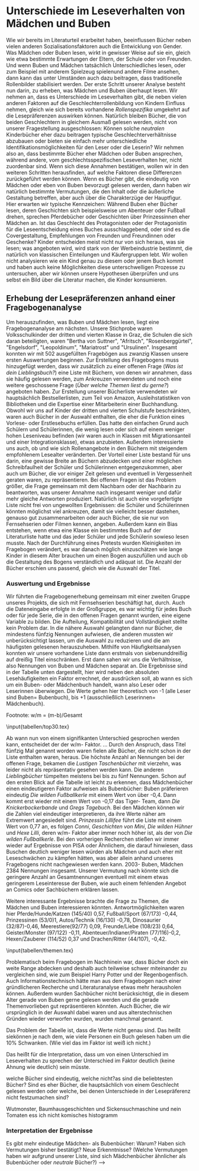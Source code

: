 Unterschiede im Leseverhalten von Mädchen und Buben
===============================================

Wie wir bereits im Literaturteil erarbeitet haben, beeinflussen Bücher neben vielen anderen Sozialisationsfaktoren auch die Entwicklung von Gender. Was Mädchen oder Buben lesen, wirkt in gewisser Weise auf sie ein, gleich wie etwa bestimmte Erwartungen der Eltern, der Schule oder von Freunden. Und wenn Buben und Mädchen tatsächlich Unterschiedliches lesen, oder zum Beispiel mit anderem Spielzeug spielenund  andere Filme ansehen, dann kann das unter Umständen auch dazu beitragen, dass traditionelle Rollenbilder stabilisiert werden.
Der erste Schritt unserer Analyse besteht nun darin, zu erheben, was Mädchen und Buben überhaupt lesen. Wir nehmen an, dass es  Unterschiede im Leseverhalten gibt, die neben vielen anderen Faktoren auf die Geschlechterrollenbildung von Kindern Einfluss nehmen, gleich wie  sich bereits vorhandene *Rollenspezifika* umgekehrt auf die Lesepräferenzen auswirken können. Natürlich bleiben Bücher, die von beiden Geschlechtern in gleichem Ausmaß gelesen werden, nicht von unserer Fragestellung ausgeschlossen: Können solche *neutralen* Kinderbücher eher dazu beitragen typische Geschlechterverhältnisse abzubauen oder bieten sie einfach mehr unterschiedliche Identifikationsmöglichkeiten für den Leser oder die Leserin? Wir nehmen also an, dass bestimmte Bücher eher Mädchen oder Buben ansprechen, während andere, vom geschlechtsspezifischen Leseverhalten her, nicht zuordenbar sind. Wenn sich diese Annahmen bestätigen, wollen wir in den weiteren Schritten herausfinden, auf welche Faktoren diese Differenzen zurückgeführt werden können.
Wenn es Bücher gibt, die eindeutig von Mädchen oder eben von Buben bevorzugt gelesen werden, dann haben wir natürlich bestimmte Vermutungen, die den Inhalt oder die äußerliche Gestaltung betreffen,  aber auch über die Charakterzüge der Hauptfigur. Hier erwarten wir typische Kennzeichen: Während Buben eher Bücher lesen, deren Geschichten sich beispielsweise um Abenteuer oder Fußball drehen, sprechen Pferdebücher oder Geschichten über Prinzessinnen eher Mädchen an. Ist das Geschlecht des Protagonisten oder der Protagonistin für die Leseentscheidung eines Buches ausschlaggebend, oder sind es die Covergestaltung, Empfehlungen von Freunden und Freundinnen oder Geschenke? Kinder entscheiden meist nicht nur von sich heraus, was sie lesen; was angeboten wird, wird stark von der Werbeindustrie bestimmt, die natürlich von klassischen Einteilungen und Käufergruppen lebt. Wir wollen nicht analysieren wie ein Kind genau zu diesem oder jenem Buch kommt und haben auch keine Möglichkeiten diese unterschwelligen Prozesse zu untersuchen, aber wir können unsere Hypothesen überprüfen und uns selbst ein Bild über die Literatur machen, die Kinder konsumieren. 

## Erhebung der Lesepräferenzen anhand einer Fragebogenanalyse

Um herauszufinden, was Buben und Mädchen lesen, liegt eine Fragebogenanalyse am nächsten. Unsere Stichprobe waren Volksschulkinder der dritten und vierten Klasse in Graz, die Schulen die sich daran beteiligten, waren "Bertha von Suttner", "Afritsch", "Rosenberggürtel", "Engelsdorf", "Leopoldinum", "Mariatrost" und "Ursulinen". Insgesamt konnten wir mit 502 ausgefüllten Fragebögen aus zwanzig Klassen unsere ersten Auswertungen beginnen. 
Zur Erstellung des Fragebogens muss hinzugefügt werden, dass wir zusätzlich zu einer offenen Frage (*Was ist dein Lieblingsbuch?*) eine Liste mit Büchern, von denen wir annahmen, dass sie häufig gelesen werden, zum Ankreuzen verwendeten und noch eine weitere geschossene Frage (*Über welche Themen liest du gerne?*) angeboten haben. Zur Erstellung unserer Bücherliste verwendeten wir hauptsächlich Bestsellerlisten, zum Teil von Amazon, Ausleihstatistiken von Bibliotheken und die Expertise einer Mitarbeiterin einer Buchhandlung. Obwohl wir uns auf Kinder der dritten und vierten Schulstufe beschränkten, waren auch Bücher in der Auswahl enthalten, die eher die Funktion eines Vorlese- oder Erstlesebuchs erfüllen. Das hatte den einfachen Grund auch Schülern und Schülerinnen, die wenig lesen oder sich auf einem weniger hohen Leseniveau befinden (wir waren auch in Klassen mit Migrationsanteil und einer Integrationsklasse), etwas anzubieten. Außerdem interessierte uns auch, ob und wie sich Rollenangebote in den Büchern mit steigendem empfohlenem Lesealter veränderten. Der Vorteil einer Liste bestand für uns darin, eine gewisse Breite an Büchern abzudecken und einer möglichen Schreibfaulheit der Schüler und Schülerinnen entgegenzukommen, aber auch um Bücher, die vor einiger Zeit gelesen und eventuell in Vergessenheit geraten waren, zu repräsentieren. Bei offenen Fragen ist das Problem größer, die Frage gemeinsam mit dem Nachbarn oder der Nachbarin zu beantworten, was unserer Annahme nach insgesamt weniger und dafür mehr gleiche Antworten produziert. Natürlich ist auch eine vorgefertigte Liste nicht frei von ungewollten Ergebnissen: die Schüler und Schülerinnen könnten möglichst viel ankreuzen, damit sie vielleicht besser dastehen, genauso gut zusammenarbeiten oder auch Bücher, die sie nur von Fernsehserien oder Filmen kennen, angeben. Außerdem kann ein Bias entstehen, wenn etwa eine Klasse ein bestimmtes Buch auf der Literaturliste hatte und das jeder Schüler und jede Schülerin sowieso lesen musste.
Nach der Durchführung eines Pretests wurden Kleinigkeiten im Fragebogen verändert, es war danach möglich einzuschätzen wie lange Kinder in diesem Alter brauchen um einen Bogen auszufüllen und auch ob die Gestaltung des Bogens verständlich und adäquat ist. Die Anzahl der Bücher erschien uns passend, gleich wie die Auswahl der Titel.

### Auswertung und Ergebnisse
Wir führten die Fragebogenerhebung gemeinsam mit einer zweiten Gruppe unseres Projekts, die sich mit Fernsehserien beschäftigt hat, durch. Auch die Dateneingabe erfolgte in der Großgruppe, es war wichtig für jedes Buch oder für jede Serie, die in den offenen Fragen genannt wurden, eine eigene Variable zu bilden. Die Aufteilung, Kompatibilität und Vollständigkeit stellte kein Problem dar.
In die nähere Auswahl gelangten dann nur Bücher, die mindestens fünfzig Nennungen aufwiesen, die anderen mussten wir unberücksichtigt lassen, um die Auswahl zu reduzieren und die am häufigsten gelesenen herauszuheben. Mithilfe von Häufigkeitsanalysen konnten wir unsere vorhandene Liste dann erstmals von siebenunddreißig auf dreißig Titel einschränken. Erst dann sahen wir uns die Verhältnisse, also Nennungen von Buben und Mädchen separat an. Die Ergebnisse sind in der Tabelle unten dargestellt, hier wird neben den absoluten Lesehäufigkeiten ein Faktor errechnet, der ausdrücken soll, ab wann es sich um ein Buben- oder Mädchenbuch handelt, wann also Leser oder Leserinnen überwiegen. Die Werte gehen hier theoretisch von -1 (alle Leser sind Buben= Bubenbuch), bis +1 (ausschließlich Leserinnen= Mädchenbuch). 

Footnote: w/m = (m-b)/Gesamt


\input{tabellen/top30.tex}

Ab wann nun von einem signifikanten Unterschied gesprochen werden kann, entscheidet der der w/m- Faktor. ...
Durch den Anspruch, dass Titel fünfzig Mal genannt worden waren fielen alle Bücher, die nicht schon in der Liste enthalten waren, heraus. Die höchste Anzahl an Nennungen bei der offenen Frage, bekamen die *Lustigen Taschenbücher* mit vierzehn, was leider  nicht als repräsentativ gesehen werden kann. Die anderen *Lieblingbücher* tümpelten meistens bei bis zu fünf Nennungen.
Schon auf den ersten Blick auf die Tabelle ist leicht zu erkennen, dass Mädchenbücher einen eindeutigeren Faktor aufweisen als Bubenbücher: 
Buben präferieren eindeutig *Die wilden Fußballkerle* mit einem Wert von über -0,4. Dann kommt erst wieder mit einem Wert von -0,17 das Tiger- Team, dann *Die Knickerbockerbande* und *Gregs Tagebuch*.
Bei den Mädchen können wir die Zahlen viel eindeutiger interpretieren, da ihre Werte näher am Extremwert angesiedelt sind. *Prinzessin Lillifee* führt die Liste mit einem Wert von 0,77 an, es folgen *Conni*, *Geschichten von Mini*, *Die wilden Hühner* und *Hexe Lilli*, deren w/m- Faktor aber immer noch höher ist, als der von *Die wilden Fußballkerle*. 
Bei den vorherigen Recherchen stießen wir immer wieder auf  Ergebnisse von PISA oder Ähnlichem, die darauf hinwiesen, dass Buschen deutlich weniger lesen würden als Mädchen und auch eher mit Leseschwächen zu kämpfen hätten, was aber allein anhand unseres Fragebogens nicht nachgewiesen werden kann. 2003- Buben, Mädchen 2384 Nennungen insgesamt. Unserer Vermutung nach könnte sich die geringere Anzahl an Gesamtnennungen eventuell mit einem etwas geringerem Leseinteresse der Buben, wie auch einem fehlenden Angebot an Comics oder Sachbüchern erklären lassen.

Weitere interessante Ergebnisse brachte die Frage zu Themen, die Mädchen und Buben interessieren könnten. Antwortmöglichkeiten waren hier Pferde/Hunde/Katzen (145/40) 0,57, Fußball/Sport (67/173) -0,44, Prinzessinen (53/0)1, Autos/Technik (16/130) -0,78, Dinosaurier (32/87)-0,46, Meerestiere(92/77) 0,09, Freunde/Liebe (108/23) 0,64, Geister/Monster (97/122) -0,11, Abenteuer/Indianer/Piraten (77/116)-0,2, Hexen/Zauberer (114/52) 0,37 und Drachen/Ritter (44/107), -0,42.

\input{tabellen/themen.tex}

Problematisch beim Fragebogen im Nachhinein war, dass Bücher doch ein weite Range abdecken und deshalb auch teilweise schwer miteinander zu vergleichen sind, wie zum Beispiel Harry Potter und der Regenbogenfisch. Auch Informationstechnisch hätte man aus dem Fragebogen nach einer gründlicheren Recherche und Literaturanalyse etwas mehr herausholen können. Außerdem wurden Sachbücher nicht berücksichtigt, die in diesem Alter gerade von Buben gerne gelesen werden und die gerade Themenvorlieben gut repräsentieren könnten. Auch Bücher, die wir ursprünglich in der Auswahl dabei waren und aus alterstechnischen Gründen wieder verworfen wurden, wurden manchmal genannt.

Das Problem der Tabelle ist, dass die Werte nicht genau sind.
Das heißt siekönnen je nach dem, wie viele Personen ein Buch gelesen
haben um die 10% Schwanken. (Wie viel das im Faktor ist weiß ich nicht.)

Das heißt für die Interpretation, dass um von einen Unterschied im
Leseverhalten zu sprechen der Unterschied im Faktor deutlich (keine
Ahnung wie deutlich) sein müsste.


welche Bücher sind eindeutig, welche nicht?as sind die beliebtesten Bücher? Sind es eher Bücher, die hauptsächlich von einem Geschlecht gelesen werden oder welche, bei denen Unterschiede in der Lesepräferenz nicht festzumachen sind? 


Wutmonster, Baumhausgeschichten und Sickensuchmaschine und nein Tomaten ess ich nicht komisches histogramm

### Interpretation der Ergebnisse

Es gibt mehr eindeutige Mädchen- als Bubenbücher: Warum? Haben sich Vermutungen bisher bestätigt? Neue Erkenntnisse? 
(Welche Vermutungen haben wir aufgrund unserer Liste, sind sich Mädchenbücher ähnlicher als Bubenbücher oder *neutrale* Bücher?) -->


